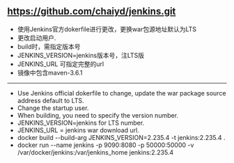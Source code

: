 ## https://github.com/chaiyd/jenkins.git


* 使用Jenkins官方dokerfile进行更改，更换war包源地址默认为LTS
* 更改启动用户.
* build时，需指定版本号
* JENKINS_VERSION=jenkins版本号，注LTS版
* JENKINS_URL 可指定完整的url
* 镜像中包含maven-3.6.1

---
* Use Jenkins official dokerfile to change, update the war package source address default to LTS. 
* Change the startup user.
* When building, you need to specify the version number. 
* JENKINS_VERSION=jenkins for LTS number.
* JENKINS_URL = jenkins war download url.
* docker build --build-arg JENKINS_VERSION=2.235.4 -t jenkins:2.235.4 .
* docker run --name jenkins -p 9090:8080 -p 50000:50000 -v /var/docker/jenkins:/var/jenkins_home jenkins:2.235.4

